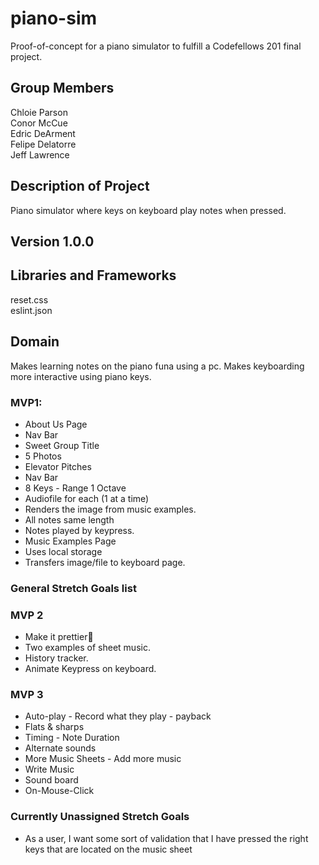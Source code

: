 # piano-sim
Proof-of-concept for a piano simulator to fulfill a Codefellows 201 final project.

## Group Members
Chloie Parson\
Conor McCue\
Edric DeArment\
Felipe Delatorre\
Jeff Lawrence

## Description of Project
Piano simulator where keys on keyboard play notes when pressed. 

## Version 1.0.0

## Libraries and Frameworks
reset.css\
eslint.json

## Domain
Makes learning notes on the piano funa using a pc. Makes keyboarding more interactive using piano keys.

### MVP1:
* About Us Page
* Nav Bar
* Sweet Group Title
* 5 Photos
* Elevator Pitches
* Nav Bar
* 8 Keys - Range 1 Octave
* Audiofile for each (1 at a time)
* Renders the image from music examples.
* All notes same length
* Notes played by keypress.
* Music Examples Page
* Uses local storage
* Transfers image/file to keyboard page.

### General Stretch Goals list
### MVP 2
* Make it prettier
* Two examples of sheet music.
* History tracker.
* Animate Keypress on keyboard.
### MVP 3
* Auto-play - Record what they play - payback
* Flats & sharps
* Timing - Note Duration
* Alternate sounds
* More Music Sheets - Add more music 
* Write Music
* Sound board
* On-Mouse-Click

### Currently Unassigned Stretch Goals
* As a user, I want some sort of validation that I have pressed the right keys that are located on the music sheet